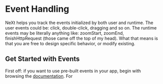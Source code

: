 # Event Handling
NeXt helps you track the events initialized by both user and runtime. The user events could be: click, double-click, dragging and so on. The runtime events may be literally anything like: zoomStart, zoomEnd, finishHttpRequest (those came off the top of my head). What that means is that you are free to design specific behavior, or modify existing.

## Get Started with Events
First off: if you want to use pre-built events in your app, begin with browsing the [documentation](https://developer.cisco.com/site/neXt/document/api-reference-manual/). For 
